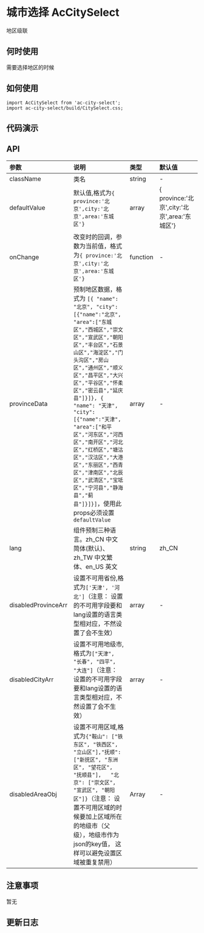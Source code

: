 # 城市选择 AcCitySelect

地区级联

## 何时使用
需要选择地区的时候

## 如何使用

```
import AcCitySelect from 'ac-city-select';
import ac-city-select/build/CitySelect.css;

```

## 代码演示

## API

|参数|说明|类型|默认值|
|:---|:-----|:----|:------|
|className|类名|string|-|
|defaultValue|默认值,格式为`{ province:'北京',city:'北京',area:'东城区'}`|array|{ province:'北京',city:'北京',area:'东城区'}|
|onChange|改变时的回调，参数为当前值，格式为`{ province:'北京',city:'北京',area:'东城区'}`|function|-|
|provinceData|预制地区数据，格式为 `[{ "name": "北京", "city":[{"name":"北京", "area":["东城区","西城区","崇文区","宣武区","朝阳区","丰台区","石景山区","海淀区","门头沟区","房山区","通州区","顺义区","昌平区","大兴区","平谷区","怀柔区","密云县","延庆县"]}]}, { "name": "天津", "city":[{"name":"天津", "area":["和平区","河东区","河西区","南开区","河北区","红桥区","塘沽区","汉沽区","大港区","东丽区","西青区","津南区","北辰区","武清区","宝坻区","宁河县","静海县","蓟  县"]}]}]`，使用此props必须设置 `defaultValue` |array|-|
|lang|组件预制三种语言。zh_CN 中文简体(默认)、zh_TW 中文繁体、en_US 英文|string|zh_CN|
|disabledProvinceArr|设置不可用省份,格式为`['天津', '河北']`（注意： 设置的不可用字段要和lang设置的语言类型相对应，不然设置了会不生效）|array|-|
|disabledCityArr|设置不可用地级市,格式为`["天津", "长春", "四平", "大连"]`（注意： 设置的不可用字段要和lang设置的语言类型相对应，不然设置了会不生效）|array|-|
|disabledAreaObj|设置不可用区域,格式为`{"鞍山": ["铁东区", "铁西区", "立山区"],"抚顺": ["新抚区", "东洲区", "望花区", "抚顺县"],	"北京": ["崇文区", "宣武区", "朝阳区"]}`（注意： 设置不可用区域的时候要加上区域所在的地级市（父级），地级市作为json的key值， 这样可以避免设置区域被重复禁用）|Array|-|

## 注意事项

暂无

## 更新日志



